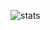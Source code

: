 ![stats](https://github-readme-stats.vercel.app/api?username=MoleGrip&show_icons=true&title_color=7F7FFF&icon_color=4C4CFF&text_color=9f9f9f&bg_color=151515&count_private=true)
